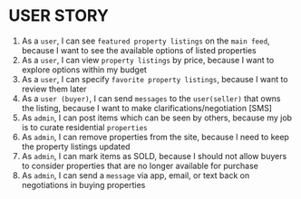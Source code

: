 # USER STORY

1. As a `user`, I can see `featured property listings` on the `main feed`, because I want to see the available options of listed properties
2. As a `user`, I can view `property listings` by price, because I want to explore options within my budget
3. As a `user`, I can specify `favorite property listings`, because I want to review them later
4. As a `user (buyer)`, I can send `messages` to the `user(seller)` that owns the listing, because I want to make clarifications/negotiation [SMS]
5. As `admin`, I can post items which can be seen by others, because my job is to curate residential `properties` 
6. As `admin`, I can remove properties from the site, because I need to keep the property listings updated
7. As `admin`, I can mark items as SOLD, because I should not allow buyers to consider properties that are no longer available for purchase
8. As `admin`, I can send a `message` via app, email, or text back on negotiations in buying properties
